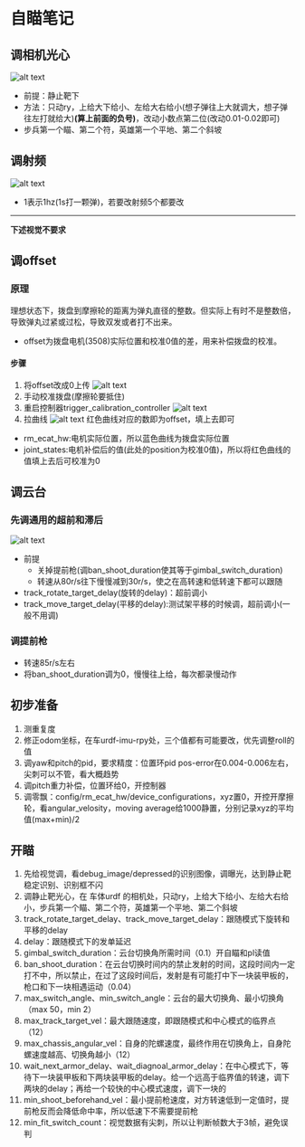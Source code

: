 # 自瞄笔记

## 调相机光心
![alt text](../md中的图片/自瞄调光心.png)
* 前提：静止靶下
* 方法：只动ry，上给大下给小、左给大右给小(想子弹往上大就调大，想子弹往左打就给大)**(算上前面的负号)**，改动小数点第二位(改动0.01-0.02即可)
* 步兵第一个瞄、第二个符，英雄第一个平地、第二个斜坡

## 调射频
![alt text](../md中的图片/自瞄调射频.png)
* 1表示1hz(1s打一颗弹)，若要改射频5个都要改

-----------------------------
**下述视觉不要求**

## 调offset

### 原理
理想状态下，拨盘到摩擦轮的距离为弹丸直径的整数。但实际上有时不是整数倍，导致弹丸过紧或过松，导致双发或者打不出来。
* offset为拨盘电机(3508)实际位置和校准0值的差，用来补偿拨盘的校准。

#### 步骤
1. 将offset改成0上传
  ![alt text](../md中的图片/offset1.png)
2. 手动校准拨盘(摩擦轮要抵住)
3. 重启控制器trigger_calibration_controller
  ![alt text](../md中的图片/offset3.png)
4. 拉曲线
  ![alt text](../md中的图片/offset2.png)
  红色曲线对应的数即为offset，填上去即可
  * rm_ecat_hw:电机实际位置，所以蓝色曲线为拨盘实际位置
  * joint_states:电机补偿后的值(此处的position为校准0值)，所以将红色曲线的值填上去后可校准为0


## 调云台

### 先调通用的超前和滞后
![alt text](../md中的图片/云台.png)
* 前提
  * 关掉提前枪(调ban_shoot_duration使其等于gimbal_switch_duration)
  * 转速从80r/s往下慢慢减到30r/s，使之在高转速和低转速下都可以跟随
* track_rotate_target_delay(旋转的delay)：超前调小
* track_move_target_delay(平移的delay):测试架平移的时候调，超前调小(一般不用调)

### 调提前枪
* 转速85r/s左右
* 将ban_shoot_duration调为0，慢慢往上给，每次都录慢动作


## 初步准备

1. 测重复度
2. 修正odom坐标，在车urdf-imu-rpy处，三个值都有可能要改，优先调整roll的值
3. 调yaw和pitch的pid，要求精度：位置环pid pos-error在0.004-0.006左右，尖刺可以不管，看大概趋势
4. 调pitch重力补偿，位置环给0，开控制器
5. 调零飘：config/rm_ecat_hw/device_configurations，xyz置0，开控开摩擦轮，看angular_velosity，moving average给1000静置，分别记录xyz的平均值(max+min)/2

## 开瞄

1. 先给视觉调，看debug_image/depressed的识别图像，调曝光，达到静止靶稳定识别、识别框不闪
2. 调静止靶光心，在 车体urdf 的相机处，只动ry，上给大下给小、左给大右给小，步兵第一个瞄、第二个符，英雄第一个平地、第二个斜坡
3. track_rotate_target_delay、track_move_target_delay：跟随模式下旋转和平移的delay
4. delay：跟随模式下的发单延迟
5. gimbal_switch_duration：云台切换角所需时间（0.1）开自瞄和pl读值
6. ban_shoot_duration：在云台切换时间内的禁止发射的时间，这段时间内一定打不中，所以禁止，在过了这段时间后，发射是有可能打中下一块装甲板的，枪口和下一块相遇运动（0.04）
7. max_switch_angle、min_switch_angle：云台的最大切换角、最小切换角（max 50，min 2）
8. max_track_target_vel：最大跟随速度，即跟随模式和中心模式的临界点（12）
9. max_chassis_angular_vel：自身的陀螺速度，最终作用在切换角上，自身陀螺速度越高、切换角越小（12）
10. wait_next_armor_delay、wait_diagnoal_armor_delay：在中心模式下，等待下一块装甲板和下两块装甲板的delay。给一个远高于临界值的转速，调下两块的delay；再给一个较快的中心模式速度，调下一块的
11. min_shoot_beforehand_vel：最小提前枪速度，对方转速低到一定值时，提前枪反而会降低命中率，所以低速下不需要提前枪
10. min_fit_switch_count：视觉数据有尖刺，所以让判断帧数大于3帧，避免误判
